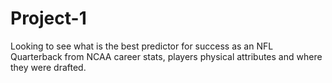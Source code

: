 # Project-1

Looking to see what is the best predictor for success as an NFL Quarterback from NCAA career stats, players physical attributes and where they were drafted.
